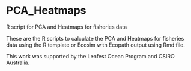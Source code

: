 # PCA_Heatmaps
R script for PCA and Heatmaps for fisheries data

These are the R scripts to calculate the PCA and Heatmaps for fisheries data using the R template or Ecosim with Ecopath output using Rmd file.

This work was supported by the Lenfest Ocean Program and CSIRO Australia.
